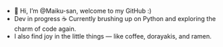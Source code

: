 - 👋 Hi, I’m @Maiku-san, welcome to my GitHub :)
- Dev in progress ☕ Currently brushing up on Python and exploring the charm of code again.
- I also find joy in the little things — like coffee, dorayakis, and ramen.
<!---
Maiku-san/Maiku-san is a ✨ special ✨ repository because its `README.md` (this file) appears on your GitHub profile.
You can click the Preview link to take a look at your changes.
--->
